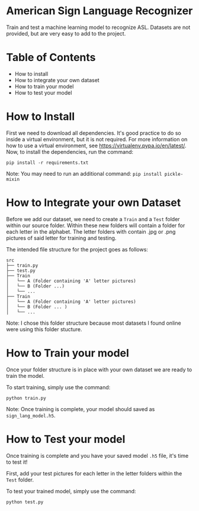 # American Sign Language Recognizer
Train and test a machine learning model to recognize ASL.
Datasets are not provided, but are very easy to add to the project.

# Table of Contents
* How to install
* How to integrate your own dataset
* How to train your model
* How to test your model

# How to Install
First we need to download all dependencies. It's good practice to do so inside a virtual environment, but it is not required. For more information on how to use a virtual environment, see https://virtualenv.pypa.io/en/latest/. Now, to install the dependencies, run the command:

`pip install -r requirements.txt`

Note: You may need to run an additional command: `pip install pickle-mixin`

# How to Integrate your own Dataset
Before we add our dataset, we need to create a `Train` and a `Test` folder within our source folder. Within these new folders will contain a folder for each letter in the alphabet. The letter folders with contain .jpg or .png pictures of said letter for training and testing.

The intended file structure for the project goes as follows:
```
src
├── train.py
├── test.py
├── Train
│   └── A (Folder containing 'A' letter pictures)
│   └── B (Folder ...)
│   └── ...
├── Train
│   └── A (Folder containing 'A' letter pictures)
│   └── B (Folder ... )
│   └── ...
```
Note: I chose this folder structure because most datasets I found online were using this folder stucture.

# How to Train your model
Once your folder structure is in place with your own dataset we are ready to train the model.

To start training, simply use the command: 

`python train.py`

Note: Once training is complete, your model should saved as `sign_lang_model.h5`.

# How to Test your model
Once training is complete and you have your saved model `.h5` file, it's time to test it!

First, add your test pictures for each letter in the letter folders within the `Test` folder.

To test your trained model, simply use the command:

`python test.py`

